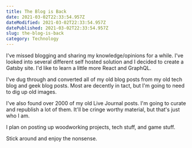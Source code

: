 ```yaml
---
title: The Blog is Back
date: 2021-03-02T22:33:54.957Z
dateModified: 2021-03-02T22:33:54.957Z
datePublished: 2021-03-02T22:33:54.957Z
slug: the-blog-is-back
category: Technology
---
```

I've missed blogging and sharing my knowledge/opinions for a while. I've looked into several different self hosted solution and I decided to create a Gatsby site. I'd like to learn a little more React and GraphQL.  

I've dug through and converted all of my old blog posts from my old tech blog and geek blog posts.  Most are decently in tact, but I'm going to need to dig up old images.  

I've also found over 2000 of my old Live Journal posts. I'm going to curate and republish a lot of them.  It'll be cringe worthy material, but that's just who I am.  

I plan on posting up woodworking projects, tech stuff, and game stuff.

Stick around and enjoy the nonsense. 